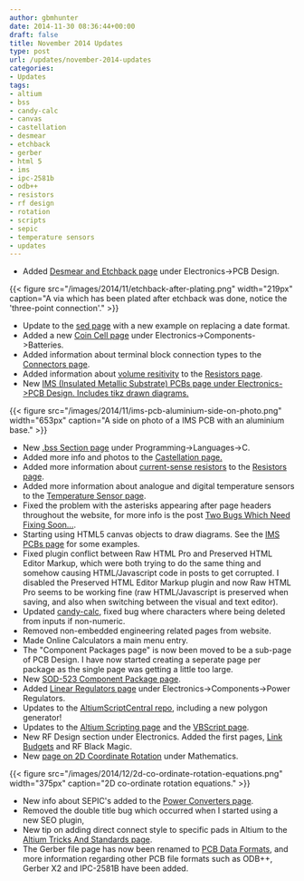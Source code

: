 ```yaml
---
author: gbmhunter
date: 2014-11-30 08:36:44+00:00
draft: false
title: November 2014 Updates
type: post
url: /updates/november-2014-updates
categories:
- Updates
tags:
- altium
- bss
- candy-calc
- canvas
- castellation
- desmear
- etchback
- gerber
- html 5
- ims
- ipc-2581b
- odb++
- resistors
- rf design
- rotation
- scripts
- sepic
- temperature sensors
- updates
---
```



  * Added [Desmear and Etchback page](http://blog.mbedded.ninja/electronics/pcb-design/desmear-and-etchback) under Electronics->PCB Design.  

{{< figure src="/images/2014/11/etchback-after-plating.png" width="219px" caption="A via which has been plated after etchback was done, notice the 'three-point connection'."  >}}

  * Update to the [sed page](http://blog.mbedded.ninja/programming/operating-systems/linux/programs/sed) with a new example on replacing a date format.
  * Added a new [Coin Cell page](http://blog.mbedded.ninja/electronics/components/batteries/button-cell-coin-cell) under Electronics->Components->Batteries.
  * Added information about terminal block connection types to the [Connectors page](http://blog.mbedded.ninja/electronics/components/connectors).
  * Added information about [volume resitivity](http://blog.mbedded.ninja/electronics/components/resistors#volume-resistance-bulk-resistance) to the [Resistors page](http://blog.mbedded.ninja/electronics/components/resistors).
  * New [IMS (Insulated Metallic Substrate) PCBs page under Electronics->PCB Design. Includes tikz drawn diagrams.  
](http://blog.mbedded.ninja/electronics/pcb-design/ims-insulated-metal-substrate-pcbs)  

{{< figure src="/images/2014/11/ims-pcb-aluminium-side-on-photo.png" width="653px" caption="A side on photo of a IMS PCB with an aluminium base."  >}}

  * New [.bss Section page](http://blog.mbedded.ninja/programming/languages/c/bss-section) under Programming->Languages->C.
  * Added more info and photos to the [Castellation page.](http://blog.mbedded.ninja/electronics/pcb-design/castellation)
  * Added more information about [current-sense resistors](http://blog.mbedded.ninja/electronics/components/resistors#current-sense-resistors) to the [Resistors page](http://blog.mbedded.ninja/electronics/components/resistors).
  * Added more information about analogue and digital temperature sensors to the [Temperature Sensor page](http://blog.mbedded.ninja/electronics/components/temperature-sensors).
  * Fixed the problem with the asterisks appearing after page headers throughout the website, for more info is the post [Two Bugs Which Need Fixing Soon...](http://blog.mbedded.ninja/site-admin/two-bugs-which-need-fixing-soon).
  * Starting using HTML5 canvas objects to draw diagrams. See the [IMS PCBs page](http://blog.mbedded.ninja/electronics/pcb-design/ims-insulated-metal-substrate-pcbs#single-sided-single-layer-ims-pcb) for some examples.
  * Fixed plugin conflict between Raw HTML Pro and Preserved HTML Editor Markup, which were both trying to do the same thing and somehow causing HTML/Javascript code in posts to get corrupted. I disabled the Preserved HTML Editor Markup plugin and now Raw HTML Pro seems to be working fine (raw HTML/Javascript is preserved when saving, and also when switching between the visual and text editor).
  * Updated [candy-calc](https://github.com/mbedded-ninja/candy-calc), fixed bug where characters where being deleted from inputs if non-numeric.
  * Removed non-embedded engineering related pages from website.
  * Made Online Calculators a main menu entry.
  * The "Component Packages page" is now been moved to be a sub-page of PCB Design. I have now started creating a seperate page per package as the single page was getting a little too large.
  * New [SOD-523 Component Package page](http://blog.mbedded.ninja/pcb-design/component-packages/sod-523-component-package).
  * Added [Linear Regulators page](http://blog.mbedded.ninja/electronics/components/power-regulators/linear-regulators) under Electronics->Components->Power Regulators.
  * Updates to the [AltiumScriptCentral repo](https://github.com/mbedded-ninja/AltiumScriptCentral), including a new polygon generator!
  * Updates to the [Altium Scripting page](http://blog.mbedded.ninja/electronics/general/altium/altium-scripting-and-using-the-api) and the [VBScript page](http://blog.mbedded.ninja/programming/languages/vbscript).
  * New RF Design section under Electronics. Added the first pages, [Link Budgets](http://blog.mbedded.ninja/electronics/rf-design/link-budgets) and RF Black Magic.
  * New [page on 2D Coordinate Rotation](http://blog.mbedded.ninja/mathematics/2d-coordinate-rotation) under Mathematics.  

{{< figure src="/images/2014/12/2d-co-ordinate-rotation-equations.png" width="375px" caption="2D co-ordinate rotation equations."  >}}

  * New info about SEPIC's added to the [Power Converters page](http://blog.mbedded.ninja/electronics/components/power-regulators).
  * Removed the double title bug which occurred when I started using a new SEO plugin,
  * New tip on adding direct connect style to specific pads in Altium to the [Altium Tricks And Standards page](http://blog.mbedded.ninja/electronics/general/altium/altium-tricks-and-standards#direct-connect-for-specific-pads).
  * The Gerber file page has now been renamed to [PCB Data Formats](http://blog.mbedded.ninja/pcb-design/pcb-data-formats), and more information regarding other PCB file formats such as ODB++, Gerber X2 and IPC-2581B have been added.

